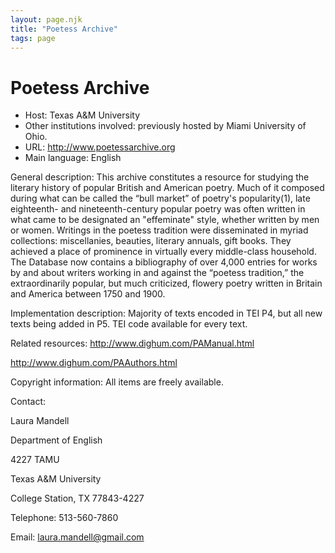 ```yaml
---
layout: page.njk
title: "Poetess Archive"
tags: page
---
```

# Poetess Archive




* Host: Texas A&M University
* Other institutions involved:
 previously hosted by Miami
 University of Ohio.
* URL: <http://www.poetessarchive.org>
* Main language: English



General description: This archive constitutes a resource
 for studying the literary history of popular British and
 American poetry. Much of it composed during what can be
 called the “bull market” of poetry's popularity(1), late
 eighteenth- and nineteenth-century popular poetry was often
 written in what came to be designated an "effeminate" style,
 whether written by men or women. Writings in the poetess
 tradition were disseminated in myriad collections:
 miscellanies, beauties, literary annuals, gift books. They
 achieved a place of prominence in virtually every
 middle-class household. The Database now
 contains a bibliography of over 4,000 entries for works by
 and about writers working in and against the “poetess
 tradition,” the extraordinarily popular, but much criticized,
 flowery poetry written in Britain and America between 1750
 and 1900.



Implementation description:
 Majority of texts encoded in TEI P4,
 but all new texts being added in P5. TEI code available for
 every text.



Related resources: 
 http://www.dighum.com/PAManual.html
 
 http://www.dighum.com/PAAuthors.html



Copyright information: All items are freely available.



Contact:
 



Laura Mandell


Department of English
 
 4227 TAMU
 
 Texas A&M University
 
 College Station, TX 77843-4227



Telephone: 513-560-7860



Email: [laura.mandell@gmail.com](mailto:laura.mandell@gmail.com)





